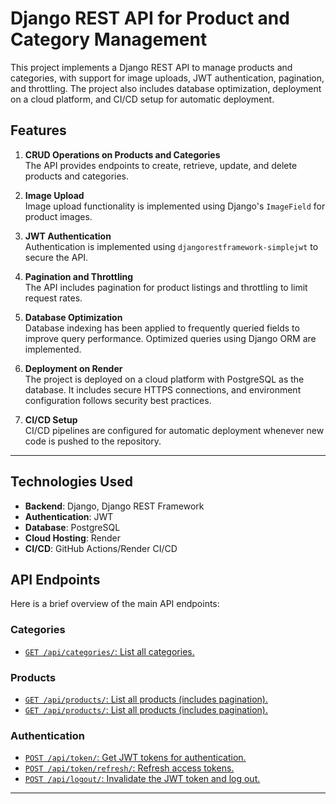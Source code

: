# Django REST API for Product and Category Management

This project implements a Django REST API to manage products and categories, with support for image uploads, JWT authentication, pagination, and throttling. The project also includes database optimization, deployment on a cloud platform, and CI/CD setup for automatic deployment.

## Features

1. **CRUD Operations on Products and Categories**  
   The API provides endpoints to create, retrieve, update, and delete products and categories.

2. **Image Upload**  
   Image upload functionality is implemented using Django's `ImageField` for product images.

3. **JWT Authentication**  
   Authentication is implemented using `djangorestframework-simplejwt` to secure the API.

4. **Pagination and Throttling**  
   The API includes pagination for product listings and throttling to limit request rates.

5. **Database Optimization**  
   Database indexing has been applied to frequently queried fields to improve query performance. Optimized queries using Django ORM are implemented.

6. **Deployment on Render**  
   The project is deployed on a cloud platform with PostgreSQL as the database. It includes secure HTTPS connections, and environment configuration follows security best practices.

7. **CI/CD Setup**  
   CI/CD pipelines are configured for automatic deployment whenever new code is pushed to the repository.

---

## Technologies Used

- **Backend**: Django, Django REST Framework
- **Authentication**: JWT 
- **Database**: PostgreSQL
- **Cloud Hosting**: Render 
- **CI/CD**: GitHub Actions/Render CI/CD

## API Endpoints

Here is a brief overview of the main API endpoints:

### Categories
- [`GET /api/categories/`: List all categories.](https://product-management-assessment.onrender.com/category)


### Products
- [`GET /api/products/`: List all products (includes pagination).](https://product-management-assessment.onrender.com/products)
- [`GET /api/products/`: List all products (includes pagination).](https://product-management-assessment.onrender.com/products/?page=2)


### Authentication
- [`POST /api/token/`: Get JWT tokens for authentication.](https://product-management-assessment.onrender.com/register)
- [`POST /api/token/refresh/`: Refresh access tokens.](https://product-management-assessment.onrender.com/login)
- [`POST /api/logout/`: Invalidate the JWT token and log out.](https://product-management-assessment.onrender.com/logout)

---

